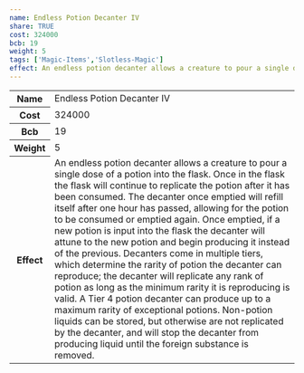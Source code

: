 ```yaml
---
name: Endless Potion Decanter IV
share: TRUE
cost: 324000
bcb: 19
weight: 5
tags: ['Magic-Items','Slotless-Magic']
effect: An endless potion decanter allows a creature to pour a single dose of a potion into the flask. Once in the flask the flask will continue to replicate the potion after it has been consumed. The decanter once emptied will refill itself after one hour has passed, allowing for the potion to be consumed or emptied again. Once emptied, if a new potion is input into the flask the decanter will attune to the new potion and begin producing it instead of the previous.  Decanters come in multiple tiers, which determine the rarity of potion the decanter can reproduce; the decanter will replicate any rank of potion as long as the minimum rarity it is reproducing is valid. A Tier 4 potion decanter can produce up to a maximum rarity of exceptional potions.  Non-potion liquids can be stored, but otherwise are not replicated by the decanter, and will stop the decanter from producing liquid until the foreign substance is removed.
---
```

<p><span style="overflow-x: auto;"><table><tbody><tr><th>Name</th><td>Endless Potion Decanter IV</td></tr><tr><th>Cost</th><td>324000</td></tr><tr><th>Bcb</th><td>19</td></tr><tr><th>Weight</th><td>5</td></tr><tr><th>Effect</th><td>An endless potion decanter allows a creature to pour a single dose of a potion into the flask. Once in the flask the flask will continue to replicate the potion after it has been consumed. The decanter once emptied will refill itself after one hour has passed, allowing for the potion to be consumed or emptied again. Once emptied, if a new potion is input into the flask the decanter will attune to the new potion and begin producing it instead of the previous.  Decanters come in multiple tiers, which determine the rarity of potion the decanter can reproduce; the decanter will replicate any rank of potion as long as the minimum rarity it is reproducing is valid. A Tier 4 potion decanter can produce up to a maximum rarity of exceptional potions.  Non-potion liquids can be stored, but otherwise are not replicated by the decanter, and will stop the decanter from producing liquid until the foreign substance is removed.</td></tr></tbody></table></span></p>